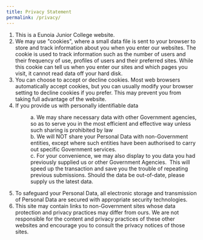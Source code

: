 ```yaml
---
title: Privacy Statement
permalink: /privacy/
---
```

<ol><li>This is a Eunoia Junior College website.</li>
<li>We may use "cookies", where a small data file is sent to your browser to store and track information about you when you enter our websites. The cookie is used to track information such as the number of users and their frequency of use, profiles of users and their preferred sites. While this cookie can tell us when you enter our sites and which pages you visit, it cannot read data off your hard disk.</li>
<li>You can choose to accept or decline cookies. Most web browsers automatically accept cookies, but you can usually modify your browser setting to decline cookies if you prefer. This may prevent you from taking full advantage of the website.</li>
<li>If you provide us with personally identifiable data<dl>
	<dd>a. We may share necessary   data with other Government agencies, so as to serve you in the most efficient and effective way unless such sharing is prohibited by law</dd>
<dd>b. We will NOT share your Personal Data with non-Government entities, except where such entities have been authorised to carry out specific Government services.</dd><dd>	c. For your convenience, we may also display to you data you had previously supplied us or other Government Agencies.&nbsp; This will speed up the transaction and save you the trouble of repeating previous submissions. Should the data be out-of-date, please supply us the latest data.</dd></dl>
</li><li>To safeguard your Personal Data, all electronic storage and transmission of Personal Data are secured with appropriate security technologies.</li>
<li> This site may contain links to non-Government sites whose data protection and privacy practices may differ from ours. We are not responsible for the content and privacy practices of these other websites and encourage you to consult the privacy notices of those sites.</li></ol>